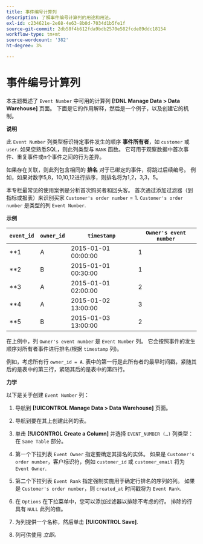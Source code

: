 ```yaml
---
title: 事件编号计算列
description: 了解事件编号计算列的用途和用法。
exl-id: c234621e-2e68-4e63-8b0d-7034d1b5fe1f
source-git-commit: 2db58f4b612fda9bdb2570e582fcde89ddc18154
workflow-type: tm+mt
source-wordcount: '382'
ht-degree: 3%

---
```


# 事件编号计算列

本主题概述了 `Event Number` 中可用的计算列 **[!DNL Manage Data > Data Warehouse]** 页面。 下面是它的作用解释，然后是一个例子，以及创建它的机制。

**说明**

此 `Event Number` 列类型标识特定事件发生的顺序 **事件所有者**，如 `customer` 或 `user`. 如果您熟悉SQL，则此列类型与 `RANK` 函数。 它可用于观察数据中首次事件、重复事件或n个事件之间的行为差异。

如果存在关联，则此列包含相同的 **排名** 对于已绑定的事件，将跳过后续编号。 例如，如果对数字5,8，10,10,12进行排序，则排名将为1,2，3,3，5。

本专栏最常见的使用案例是分析首次购买者和回头客。 首次通过添加过滤器（到指标或报表）来识别买家 `Customer's order number` = 1. `Customer's order number` 是类型的列 `Event Number`.

**示例**

| **`event_id`** | **`owner_id`** | **`timestamp`** | **`Owner's event number`** |
|--- |--- |--- |--- |
| **1 | A | 2015-01-01 00:00:00 | 1 |
| **2 | B | 2015-01-01 00:30:00 | 1 |
| **3 | A | 2015-01-01 02:00:00 | 2 |
| **4 | A | 2015-01-02 13:00:00 | 3 |
| **5 | B | 2015-01-03 13:00:00 | 2 |

在上例中，列 `Owner's event number` 是 `Event Number` 列。 它会按照事件的发生顺序对所有者事件进行排名(根据 `timestamp` 列)。

例如，考虑所有行 `owner_id = A`. 表中的第一行是此所有者的最早时间戳，紧随其后的是表中的第三行，紧随其后的是表中的第四行。

**力学**

以下是关于创建 `Event Number` 列：

1. 导航到 **[!UICONTROL Manage Data > Data Warehouse]** 页面。

1. 导航到要在其上创建此列的表。

1. 单击 **[!UICONTROL Create a Column]** 并选择 `EVENT_NUMBER (…)` 列类型：在 `Same Table` 部分。

1. 第一个下拉列表 `Event Owner` 指定要确定其排名的实体。 如果是 `Customer's order number`，客户标识符，例如 `customer_id` 或 `customer_email` 将为 `Event Owner`.

1. 第二个下拉列表 `Event Rank` 指定强制实施用于确定行排名的序列的列。 如果是 `Customer's order number`，则 `created_at` 时间戳将为 `Event Rank`.

1. 在 `Options` 在下拉菜单中，您可以添加过滤器以排除不考虑的行。 排除的行具有 `NULL` 此列的值。

1. 为列提供一个名称，然后单击 **[!UICONTROL Save]**.

1. 列可供使用 _立即。_
